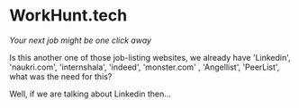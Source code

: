 # WorkHunt.tech
_Your next job might be one click away_

Is this another one of those job-listing websites, we already have 'Linkedin', 'naukri.com', 'internshala', 'indeed', 'monster.com'
, 'Angellist', 'PeerList', what was the need for this?

Well, if we are talking about Linkedin then...

